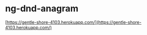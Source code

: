 # ng-dnd-anagram

[https://gentle-shore-4103.herokuapp.com/](https://gentle-shore-4103.herokuapp.com/)
